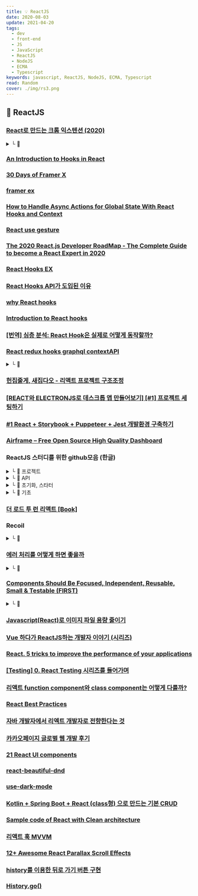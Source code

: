 ```yaml
---
title: 💡 ReactJS
date: 2020-08-03
update: 2021-04-20
tags:
  - dev
  - front-end
  - JS
  - JavaScript
  - ReactJS
  - NodeJS
  - ECMA
  - Typescript
keywords: javascript, ReactJS, NodeJS, ECMA, Typescript
read: Random
cover: ./img/rs3.png
---
```


## 📄 ReactJS

### [React로 만드는 크롬 익스텐션 (2020)](https://github.com/upmostly/react-chrome-extension)
<details><summary> └  🔗 </summary>

- [코드](https://github.com/upmostly/react-chrome-extension)
- [영상](https://youtu.be/4x0lQu1TOCQ)

</details>

### [An Introduction to Hooks in React](https://www.newline.co/fullstack-react/articles/an-introduction-to-hooks-in-react/)

### [30 Days of Framer X](https://hermy0211.github.io/framer30/)

### [framer ex](https://framer.cloud/CGisN/)

### [How to Handle Async Actions for Global State With React Hooks and Context](https://itnext.io/how-to-handle-async-actions-for-global-state-with-react-hooks-and-context-72d88c2e8323)

### [React use gesture](https://use-gesture.netlify.app/)

### [The 2020 React.js Developer RoadMap - The Complete Guide to become a React Expert in 2020](https://javarevisited.blogspot.com/2018/10/the-2018-react-developer-roadmap.html)

### [React Hooks EX](https://react-hooks-cheatsheet.com/usestate)

### [React Hooks API가 도입된 이유](https://blog.rhostem.com/posts/2019-08-18-reason-whey-react-hooks-opt-in)

### [why React hooks](https://hg-pyun.github.io/why-react-hooks/)

### [Introduction to React hooks](https://www.newline.co/fullstack-react/articles/an-introduction-to-hooks-in-react/)

### [[번역] 심층 분석: React Hook은 실제로 어떻게 동작할까?](https://hewonjeong.github.io/deep-dive-how-do-react-hooks-really-work-ko/)

### [React redux hooks graphql contextAPI](https://www.udemy.com/course/complete-react-developer-zero-to-mastery/)
<details><summary> └  🔗 </summary>

- 유데미 : https://www.udemy.com/course/complete-react-developer-zero-to-mastery/
- 강사님 : https://github.com/ZhangMYihua

</details>

### [헌집줄게, 새집다오 - 리액트 프로젝트 구조조정](https://speakerdeck.com/soyoung210/heonjibjulge-saejibdao-riaegteu-peurojegteu-gujojojeong)

### [[REACT와 ELECTRONJS로 데스크톱 앱 만들어보기] [#1] 프로젝트 세팅하기](https://www.fiveminutesdev.com/react%ec%99%80-electronjs%eb%a1%9c-%eb%8d%b0%ec%8a%a4%ed%81%ac%ed%86%b1-%ec%95%b1-%eb%a7%8c%eb%93%a4%ec%96%b4%eb%b3%b4%ea%b8%b0-1-%ed%94%84%eb%a1%9c%ec%a0%9d%ed%8a%b8-%ec%84%b8%ed%8c%85/)

### [#1 React + Storybook + Puppeteer + Jest 개발환경 구축하기](https://medium.com/@pitapat/1-react-storybook-puppeteer-jest-%EA%B0%9C%EB%B0%9C%ED%99%98%EA%B2%BD-%EA%B5%AC%EC%B6%95%ED%95%98%EA%B8%B0-3e758ce61711)

### [Airframe – Free Open Source High Quality Dashboard](https://coding17.com/airframe-free-open-source-high-quality-dashboard/)

### ReactJS 스터디를 위한 github모음 (한글)
<details><summary> └ 🔗 프로젝트 </summary>

- [리액트 + 스프링부트 게시판](https://github.com/JEONGSSO/sboot-react-board)
- [리액트 (+리덕스) + 타입스크립트 익히기](https://github.com/jodnddus/reactype)
- [리액트 + 아폴로 + 그래프큐엘](https://github.com/azxca1731/shopping-recommend)
- [리액트 + NoSQL 로만들어보는 웹 게시판](https://github.com/HamSungJun/React-Board)
- [리액트 + 노드 트렐로 클론코딩](https://github.com/JEONGSSO/node-react-trello)
- [리액트 + 리덕스 가계부](https://github.com/novaray/ManageAccounts)
- [리액트 + 파이어베이스 연습](https://github.com/parkoon/react-firebase)
- [리액트 반응형 웹 메모장](https://github.com/Lilian-Kim/portfolio)
- [리액트 기초를 다지는 주소록 프로젝트](https://github.com/vlpt-playground/phone-book)
- [리액트 블로그 프론트엔드 예제](https://github.com/PureAppCrystal/blog_frontend)
- [리액트 기반의 지하철,교통 실시간 정보 프로젝트](https://github.com/gwanhyeon/knut-database-project)
- [두잇! 리액트 프로그래밍 정석](https://github.com/justinpark/justin-do-it-react)

</details>

<details><summary> └ 🔗 API </summary>

- [구글지도 Web API React](https://github.com/tomchentw/react-google-maps)
- [네이버지도 Web API React](https://github.com/zeakd/react-naver-maps)
- [카카오맵 Web API React](https://github.com/Musma/react-kakao-maps)
- [Daum 우편번호 검색 서비스](https://github.com/bernard-kms/react-daum-postcode)
- [Daum 우편번호 검색 서비스 npm](https://www.npmjs.com/package/react-daum-postcode)
- [ES6 RESTful Express API](https://github.com/developit/express-es6-rest-api)
- [React SPA 뒤로가기 API Cache 적용 (axios-extensions)](https://dohoons.com/blog/1810/)

</details>

<details><summary> └ 🔗 초기화, 스타터 </summary>

- [CRA(create-react-app) IE9 IE11](https://devhyun.com/blog/post/16)
- [React Starter Kit — Node.js, Express, GraphQL, React.js, Babel, PostCSS, Webpack, Browsersync](https://github.com/kriasoft/react-starter-kit)
- [리액트 프로젝트 Boilerplate](https://github.com/zx6658/react-project-kit)
- [프로젝트 초기화 기본 font (NotoSans)](https://github.com/bucheon-IOT-Makers/react-front/tree/master/src/statics)
- [웹팩 환경설정](https://github.com/yzzeee/webpack-environment)
- [타입스크립트 베이스 템플릿](https://github.com/joys1006/react-typescript-template)
- [게츠비 스타터](https://github.com/gatsbyjs/gatsby-starter-default)

</details>

<details><summary> └ 🔗 기초 </summary>

- [리액트 훅 개념 정리](https://github.com/JunH-K/react-gitbook)
- [react-tutorial](https://github.com/gojaebeom/react-tutorial
- [reactStudy](https://github.com/superDaramGG/reactStudy)
- [the-road-to-learn-react-korean](https://github.com/the-road-to-learn-react/the-road-to-learn-react-korean)
- [리액트 서버사이드렌더링](https://github.com/qkdrnvhrrur/react_ssr)
- [Button 클릭시 스크롤 끝으로 화면이동](https://github.com/s2jeong/react-scrollBox)
- [리액트 Styled Components](https://github.com/hiroki0h/Styled_Components)
- [리액트 인피니티 스크롤](https://y0c.github.io/2019/06/30/react-infinite-scroll/)
- [IntersectionObserver](https://velog.io/@doondoony/IntersectionObserver)

</details>


### [더 로드 투 런 리액트 [Book]](https://github.com/the-road-to-learn-react/the-road-to-react-korean)


### Recoil
<details><summary> └  🔗 </summary>

- [Recoil (A state management library for React)](https://recoiljs.org/)
- [Recoil State Management for Today's React - React Europe 2020](https://youtu.be/_ISAA_Jt9kI)
- [Recoil을 소개합니다](https://shindongri.dev/blog/11/)
- [새로운 상태 관리 라이브러리 Recoil](https://j.mp/3bNjAsg)
- [React 상태관리 라이브러리](https://j.mp/2LLEQ7c)
- [Getting Started with Recoil in React](https://j.mp/2zYuVsk)

</details>


### [에러 처리를 어떻게 하면 좋을까](https://rinae.dev/posts/how-to-handle-errors-3)
<details><summary> └  📝 </summary>

- React + Hooks + MST(mobx-state-tree) 사용 시 데이터와 UI 결합 에 대한 고민 및 아이디어

- 최근 개발을 해 오면서 어려움을 느끼고 있는 것 중에 하나가
  “데이터와 UI 의 결합을 어찌 매끄럽게 코드로 표현하는가” 입니다.
- 커스텀 훅을 만들고 그 상태를 사용하고자 하는 컴포넌트에서 호출했을 경우, props 로 내려받아야 할 값들이 컴포넌트 내부에 useSomething 같이 훅으로 선언되도록 컴포넌트의 구조가 변경되면서 훅과 컴포넌트의 결합이 생겨 이로 인해 느꼈던 문제들은 아래와 같습니다.
1. 비지니스 로직(혹은 UI 상태)과 UI 자체를 분리하여 테스트하기 어렵다.
2. 스토리북으로 만들기 어렵다.  
- 계층과 역할을 효율적으로 분리하는 것이 테스트하기 쉽고, 지속 기능한 개발을 할 수 있는 애플리케이션을 만드는 방법이라는 멘탈 모델이 형성되었는데, 컴포넌트를 만들면서 훅을 호출하고, 그 훅을 여러개 호출하면서 믹스인하는 것이 제가 생각하는 “계층과 역할이 잘 분리된 설계” 에서 벗어나고 있다는 느낌이 들어서 가능하면 통합 테스트를 많이 작성
- 안 쓴지 오래되었지만, 만약에 redux(리덕스) + redux-saga(리덕스 사가) 를 사용하고 있다면 사가 쪽에서 에러 상태애 대한 사이드 이펙트를 실행
- 결국 애플리케이션 내부에서 “‘에러가 났다’ 라는 것을 누가 알리고, 상황을 컨트롤할 것이냐” 의 문제로 귀결됩니다. 상황을 종합해 보았을 때 상태 컨테이너에서 에러가 발생했을 때 두 가지 중 하나의 방식을 선택해야했습니다.
1. 에러를 던지고, UI 에서 이를 받아 적절히 처리한다
    : 지금 설계에서 일관된 처리 방식을 제공해주기 어렵거나 복잡해보였습니다.
      각각의 비동기 요청마다 비슷한 코드가 작성되어야 하는 문제가 발생할 수 있죠.
2. 상태 컨테이너가 에러 상태를 드러내기만 한다
    : 이럴 경우 일일이 에러를 리턴받을 수 있는 함수에서 바로바로 에러를 처리하는 것이 아니라,
      컴포넌트가 에러 상태를 관찰하고 그에 맞게 반응하도록만 구성하면 됩니다.

</details>

### [Components Should Be Focused, Independent, Reusable, Small & Testable (FIRST)](https://addyosmani.com/first/)
<details><summary> └  📝 </summary>

- 컴포넌트 단위 개발
- 독립적, 재사용 가능, 소규모의 테스트 가능

</details>

### [Javascript(React)로 이미지 파일 용량 줄이기](https://www.popit.kr/react-%EC%9B%B9%EC%97%90%EC%84%9C-%EC%97%85%EB%A1%9C%EB%93%9C-%EC%A0%84-%EC%9D%B4%EB%AF%B8%EC%A7%80-%ED%8C%8C%EC%9D%BC-%EC%9A%A9%EB%9F%89-%EC%A4%84%EC%9D%B4%EA%B8%B0/)

### [Vue 하다가  ReactJS하는 개발자 이야기 (시리즈)](https://devtimothy.tistory.com/m/category/React)

### [React. 5 tricks to improve the performance of your applications](https://blog.usejournal.com/react-5-tricks-to-improve-the-performance-of-your-applications-be4df33348d5)

### [[Testing] 0. React Testing 시리즈를 들어가며](https://jbee.io/react/testing-0-react-testing-intro/)

### [리액트 function component와 class component는 어떻게 다를까?](https://www.hamadevelop.me/reactfunctionclassdiff/)

### [React Best Practices](https://towardsdatascience.com/react-best-practices-804def6d5215)

### [자바 개발자에서 리엑트 개발자로 전향한다는 것](https://brunch.co.kr/@chickenmoim/17)

### [카카오페이지 글로벌 웹 개발 후기](https://medium.com/@ljs0705/%EC%B9%B4%EC%B9%B4%EC%98%A4%ED%8E%98%EC%9D%B4%EC%A7%80-%EA%B8%80%EB%A1%9C%EB%B2%8C-%EC%9B%B9-%EA%B0%9C%EB%B0%9C-%ED%9B%84%EA%B8%B0-d15402becaef)

### [21 React UI components](https://www.dunebook.com/react-ui-components/)

### [react-beautiful-dnd](https://github.com/atlassian/react-beautiful-dnd)

### [use-dark-mode](https://github.com/donavon/use-dark-mode)

### [Kotlin + Spring Boot +  React (class형) 으로 만드는 기본 CRUD](https://developer.okta.com/blog/2020/01/13/kotlin-react-crud)

### [Sample code of React with Clean architecture](https://github.com/falsy/react-with-clean-architecture/blob/master/readme-ko.md)

### [리액트 훅 MVVM](https://www.bsidesoft.com/8267)

### [12+ Awesome React Parallax Scroll Effects](https://onaircode.com/awesome-react-parallax-scroll-effects/)


### [history를 이용한 뒤로 가기 버튼 구현](https://ljh86029926.gitbook.io/coding-apple-react/3/history-go-and-goback)

### [History.go()](https://developer.mozilla.org/ko/docs/Web/API/History/go)




